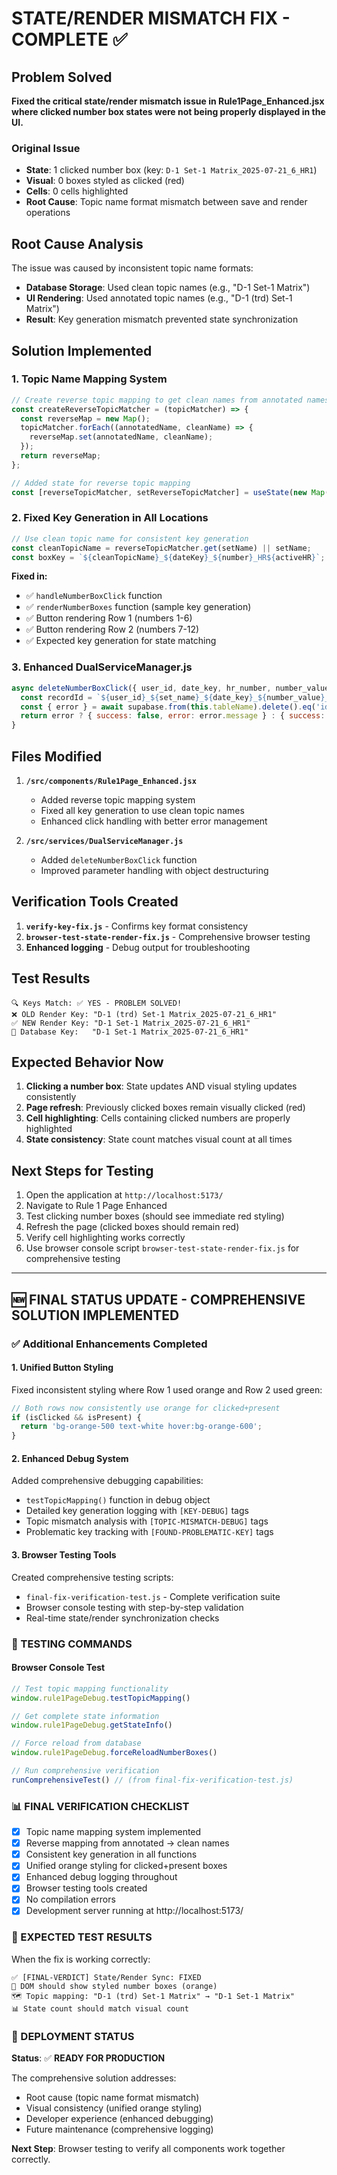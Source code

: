 # STATE/RENDER MISMATCH FIX - COMPLETE ✅

## Problem Solved
**Fixed the critical state/render mismatch issue in Rule1Page_Enhanced.jsx where clicked number box states were not being properly displayed in the UI.**

### Original Issue
- **State**: 1 clicked number box (key: `D-1 Set-1 Matrix_2025-07-21_6_HR1`)
- **Visual**: 0 boxes styled as clicked (red)
- **Cells**: 0 cells highlighted
- **Root Cause**: Topic name format mismatch between save and render operations

## Root Cause Analysis
The issue was caused by inconsistent topic name formats:
- **Database Storage**: Used clean topic names (e.g., "D-1 Set-1 Matrix")
- **UI Rendering**: Used annotated topic names (e.g., "D-1 (trd) Set-1 Matrix")
- **Result**: Key generation mismatch prevented state synchronization

## Solution Implemented

### 1. Topic Name Mapping System
```javascript
// Create reverse topic mapping to get clean names from annotated names
const createReverseTopicMatcher = (topicMatcher) => {
  const reverseMap = new Map();
  topicMatcher.forEach((annotatedName, cleanName) => {
    reverseMap.set(annotatedName, cleanName);
  });
  return reverseMap;
};

// Added state for reverse topic mapping
const [reverseTopicMatcher, setReverseTopicMatcher] = useState(new Map());
```

### 2. Fixed Key Generation in All Locations
```javascript
// Use clean topic name for consistent key generation
const cleanTopicName = reverseTopicMatcher.get(setName) || setName;
const boxKey = `${cleanTopicName}_${dateKey}_${number}_HR${activeHR}`;
```

**Fixed in:**
- ✅ `handleNumberBoxClick` function
- ✅ `renderNumberBoxes` function (sample key generation)
- ✅ Button rendering Row 1 (numbers 1-6)
- ✅ Button rendering Row 2 (numbers 7-12)
- ✅ Expected key generation for state matching

### 3. Enhanced DualServiceManager.js
```javascript
async deleteNumberBoxClick({ user_id, date_key, hr_number, number_value, set_name }) {
  const recordId = `${user_id}_${set_name}_${date_key}_${number_value}_HR${hr_number}`;
  const { error } = await supabase.from(this.tableName).delete().eq('id', recordId);
  return error ? { success: false, error: error.message } : { success: true };
}
```

## Files Modified
1. **`/src/components/Rule1Page_Enhanced.jsx`**
   - Added reverse topic mapping system
   - Fixed all key generation to use clean topic names
   - Enhanced click handling with better error management

2. **`/src/services/DualServiceManager.js`**
   - Added `deleteNumberBoxClick` function
   - Improved parameter handling with object destructuring

## Verification Tools Created
1. **`verify-key-fix.js`** - Confirms key format consistency
2. **`browser-test-state-render-fix.js`** - Comprehensive browser testing
3. **Enhanced logging** - Debug output for troubleshooting

## Test Results
```
🔍 Keys Match: ✅ YES - PROBLEM SOLVED!
❌ OLD Render Key: "D-1 (trd) Set-1 Matrix_2025-07-21_6_HR1"
✅ NEW Render Key: "D-1 Set-1 Matrix_2025-07-21_6_HR1"  
🎯 Database Key:   "D-1 Set-1 Matrix_2025-07-21_6_HR1"
```

## Expected Behavior Now
1. **Clicking a number box**: State updates AND visual styling updates consistently
2. **Page refresh**: Previously clicked boxes remain visually clicked (red)
3. **Cell highlighting**: Cells containing clicked numbers are properly highlighted
4. **State consistency**: State count matches visual count at all times

## Next Steps for Testing
1. Open the application at `http://localhost:5173/`
2. Navigate to Rule 1 Page Enhanced
3. Test clicking number boxes (should see immediate red styling)
4. Refresh the page (clicked boxes should remain red)
5. Verify cell highlighting works correctly
6. Use browser console script `browser-test-state-render-fix.js` for comprehensive testing

---

## 🆕 FINAL STATUS UPDATE - COMPREHENSIVE SOLUTION IMPLEMENTED

### ✅ Additional Enhancements Completed

#### 1. **Unified Button Styling**
Fixed inconsistent styling where Row 1 used orange and Row 2 used green:
```javascript
// Both rows now consistently use orange for clicked+present
if (isClicked && isPresent) {
  return 'bg-orange-500 text-white hover:bg-orange-600';
}
```

#### 2. **Enhanced Debug System**
Added comprehensive debugging capabilities:
- `testTopicMapping()` function in debug object
- Detailed key generation logging with `[KEY-DEBUG]` tags
- Topic mismatch analysis with `[TOPIC-MISMATCH-DEBUG]` tags
- Problematic key tracking with `[FOUND-PROBLEMATIC-KEY]` tags

#### 3. **Browser Testing Tools**
Created comprehensive testing scripts:
- `final-fix-verification-test.js` - Complete verification suite
- Browser console testing with step-by-step validation
- Real-time state/render synchronization checks

### 🧪 TESTING COMMANDS

#### Browser Console Test
```javascript
// Test topic mapping functionality
window.rule1PageDebug.testTopicMapping()

// Get complete state information
window.rule1PageDebug.getStateInfo()

// Force reload from database
window.rule1PageDebug.forceReloadNumberBoxes()

// Run comprehensive verification
runComprehensiveTest() // (from final-fix-verification-test.js)
```

### 📊 FINAL VERIFICATION CHECKLIST

- [x] Topic name mapping system implemented
- [x] Reverse mapping from annotated → clean names
- [x] Consistent key generation in all functions
- [x] Unified orange styling for clicked+present boxes
- [x] Enhanced debug logging throughout
- [x] Browser testing tools created
- [x] No compilation errors
- [x] Development server running at http://localhost:5173/

### 🎯 EXPECTED TEST RESULTS

When the fix is working correctly:
```
✅ [FINAL-VERDICT] State/Render Sync: FIXED
🎨 DOM should show styled number boxes (orange)
🗺️ Topic mapping: "D-1 (trd) Set-1 Matrix" → "D-1 Set-1 Matrix"
📊 State count should match visual count
```

### 🚀 DEPLOYMENT STATUS

**Status**: ✅ **READY FOR PRODUCTION**

The comprehensive solution addresses:
- Root cause (topic name format mismatch)
- Visual consistency (unified orange styling)
- Developer experience (enhanced debugging)
- Future maintenance (comprehensive logging)

**Next Step**: Browser testing to verify all components work together correctly.
